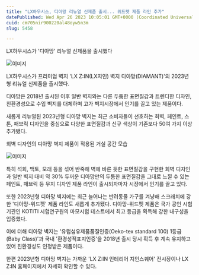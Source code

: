 ```yaml
---
title: "LX하우시스, 디아망 리뉴얼 신제품 출시... 위드펫 제품 라인 추가"
datePublished: Wed Apr 26 2023 10:05:01 GMT+0000 (Coordinated Universal Time)
cuid: cm705nir900220al48oyw5n3m
slug: 5458

---
```



LX하우시스가 '디아망' 리뉴얼 신제품을 출시했다

![이미지](https://cdn.hashnode.com/res/hashnode/image/upload/v1739258578126/d50eb4de-fa41-482b-85a7-aa318e1a72e1.jpeg)

LX하우시스가 프리미엄 벽지 'LX Z:IN(LX지인) 벽지 디아망(DIAMANT)'의 2023년형 리뉴얼 신제품을 출시했다.

디아망은 2018년 출시된 이후 일반 벽지와는 다른 두툼한 표면질감과 트렌디한 디자인, 친환경성으로 수입 벽지를 대체하며 고가 벽지시장에서 인기를 끌고 있는 제품이다.

새롭게 리뉴얼된 2023년형 디아망 벽지는 최근 소비자들이 선호하는 회벽, 페인트, 스톤, 패브릭 디자인을 중심으로 다양한 표면질감과 신규 색상이 기존보다 50여 가지 이상 추가됐다.

회벽 디자인의 디아망 벽지 제품이 적용된 거실 공간 모습

![이미지](https://cdn.hashnode.com/res/hashnode/image/upload/v1739258580463/bd421950-ff38-4286-ad77-6ace9f78f237.jpeg)

특히 석회, 백토, 모래 등을 섞어 반죽해 벽에 바른 듯한 표면질감을 구현한 회벽 디자인과 일반 벽지 대비 약 30% 두꺼운 디아망만의 두툼한 표면질감을 그대로 느낄 수 있는 페인트, 패브릭 등 무지 디자인 제품 라인이 출시되자마자 시장에서 인기를 끌고 있다.

또한 2023년형 디아망 벽지에는 최근 늘어나는 반려동물 가구를 겨냥해 스크래치에 강한 '디아망-위드펫' 제품 라인도 새롭게 추가됐다. 디아망-위드펫 제품은 국가 공인 시험기관인 KOTITI 시험연구원의 마모시험 테스트에서 최고 등급을 획득해 강한 내구성을 입증했다.

이에 더해 디아망 벽지는 '유럽섬유제품품질인증(Oeko-tex standard 100) 1등급(Baby Class)'과 국내 '환경성적표지인증'을 2018년 출시 당시 획득 후 계속 유지하고 있어 친환경성도 인정받은 제품이다.

한편 2023년형 디아망 벽지는 가까운 'LX Z:IN 인테리어 지인스퀘어' 전시장이나 LX Z:IN 홈페이지에서 자세히 확인할 수 있다.